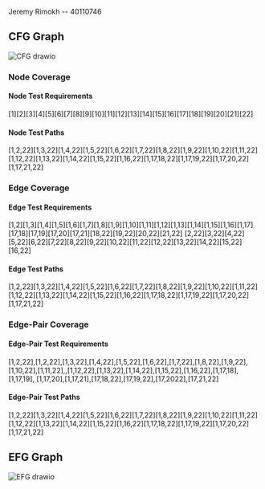 Jeremy Rimokh -- 40110746

## CFG Graph
![CFG drawio](https://github.com/SOEN345-WINTER2024/cfg-graph-lab-j3rrimmy/assets/98069409/8da64214-7428-4121-875f-adbe3e0cf315)


### Node Coverage
#### Node Test Requirements
[1][2][3][4][5][6][7][8][9][10][11][12][13][14][15][16][17][18][19][20][21][22]

#### Node Test Paths
[1,2,22][1,3,22][1,4,22][1,5,22][1,6,22][1,7,22][1,8,22][1,9,22][1,10,22][1,11,22][1,12,22][1,13,22][1,14,22][1,15,22][1,16,22][1,17,18,22][1,17,19,22][1,17,20,22][1,17,21,22]

### Edge Coverage
#### Edge Test Requirements 
[1,2][1,3][1,4][1,5][1,6][1,7][1,8][1,9][1,10][1,11][1,12][1,13][1,14][1,15][1,16][1,17][17,18][17,19][17,20][17,21][18,22][19,22][20,22][21,22]
[2,22][3,22][4,22][5,22][6,22][7,22][8,22][9,22][10,22][11,22][12,22][13,22][14,22][15,22][16,22]

#### Edge Test Paths
[1,2,22][1,3,22][1,4,22][1,5,22][1,6,22][1,7,22][1,8,22][1,9,22][1,10,22][1,11,22][1,12,22][1,13,22][1,14,22][1,15,22][1,16,22][1,17,18,22][1,17,19,22][1,17,20,22][1,17,21,22]

### Edge-Pair Coverage
#### Edge-Pair Test Requirements
[1,2,22],[1,2,22],[1,3,22],[1,4,22],[1,5,22],[1,6,22],[1,7,22],[1,8,22],[1,9,22],[1,10,22],[1,11,22],,[1,12,22],[1,13,22],[1,14,22],[1,15,22],[1,16,22],[1,17,18],[1,17,19],
[1,17,20],[1,17,21],[17,18,22],[17,19,22],[17,2022],[17,21,22]

#### Edge-Pair Test Paths
[1,2,22][1,3,22][1,4,22][1,5,22][1,6,22][1,7,22][1,8,22][1,9,22][1,10,22][1,11,22][1,12,22][1,13,22][1,14,22][1,15,22][1,16,22][1,17,18,22][1,17,19,22][1,17,20,22][1,17,21,22]


## EFG Graph

![EFG drawio](https://github.com/SOEN345-WINTER2024/cfg-graph-lab-j3rrimmy/assets/98069409/a18f975e-cc4b-45ab-9164-8406e3c8c14f)

